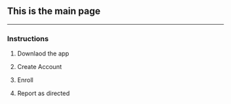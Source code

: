 ## This is the main page
----
### Instructions
1. Downlaod the app

2. Create Account

3. Enroll

4. Report as directed
